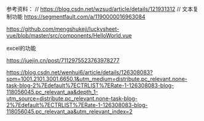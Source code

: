 参考资料：
// https://blog.csdn.net/wzsud/article/details/121931312
// 文本复制功能 https://segmentfault.com/a/1190000016963084

https://github.com/mengshukeji/luckysheet-vue/blob/master/src/components/HelloWorld.vue


excel的功能

https://juejin.cn/post/7112975523763978277

https://blog.csdn.net/wenhui6/article/details/126308083?spm=1001.2101.3001.6650.1&utm_medium=distribute.pc_relevant.none-task-blog-2%7Edefault%7ECTRLIST%7ERate-1-126308083-blog-118056045.pc_relevant_aa&depth_1-utm_source=distribute.pc_relevant.none-task-blog-2%7Edefault%7ECTRLIST%7ERate-1-126308083-blog-118056045.pc_relevant_aa&utm_relevant_index=2